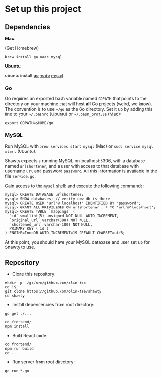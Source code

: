 # Set up this project

## Dependencies

**Mac**:

(Get Homebrew)

```
brew install go node mysql
```

**Ubuntu**:

ubuntu install [go](http://www.hostingadvice.com/how-to/install-golang-on-ubuntu/) [node](http://www.hostingadvice.com/how-to/install-nodejs-ubuntu-14-04/) [mysql](https://support.rackspace.com/how-to/installing-mysql-server-on-ubuntu/)

### Go

Go requires an exported bash variable named `GOPATH` that points to the directory on your machine that will host **all** Go projects (weird, we know). The convention is to use `~/go` as the Go directory. Set it up by adding this line to your `~/.bashrc` (Ubuntu) or `~/.bash_profile` (Mac):

```
export GOPATH=$HOME/go
```

### MySQL

Run MySQL with `brew services start mysql` (Mac) or `sudo service mysql start` (Ubuntu).

Shawty expects a running MySQL on localhost:3306, with a database named `urlshortener`, and a user with access to that database with username `url` and password `password`. All this information is available in the file `service.go`.

Gain access to the `mysql` shell: and execute the following commands:

```
mysql> CREATE DATABASE urlshortener;
mysql> SHOW databases; // verify new db is there
mysql> CREATE USER 'url'@'localhost' IDENTIFIED BY 'password';
mysql> GRANT ALL PRIVILEGES ON urlshortener . * TO ‘url’@'localhost’;
mysql> CREATE TABLE `mappings` (
  `id` smallint(5) unsigned NOT NULL AUTO_INCREMENT,
  `original_url` varchar(300) NOT NULL,
  `shortened_url` varchar(100) NOT NULL,
  PRIMARY KEY (`id`)
) ENGINE=InnoDB AUTO_INCREMENT=19 DEFAULT CHARSET=utf8;
```

At this point, you should have your MySQL database and user set up for Shawty to use.

## Repository


- Clone this repository:

```
mkdir -p ~/go/src/github.com/olin-fse
cd !$
git clone https://github.com/olin-fse/shawty
cd shawty
```

- Install dependencies from root directory:

```
go get ./...

cd frontend/
npm install
```

- Build React code:

```
cd frontend/
npm run build
cd ..
```

- Run server from root directory:

```
go run *.go
```